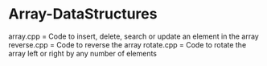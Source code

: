 # Array-DataStructures
array.cpp = Code to insert, delete, search or update an element in the array
reverse.cpp = Code to reverse the array
rotate.cpp = Code to rotate the array left or right by any number of elements
